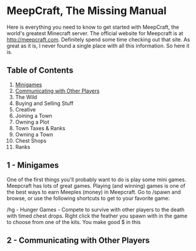 MeepCraft, The Missing Manual
==========

Here is everything you need to know to get started with MeepCraft, the world's greatest Minecraft server. The official website for Meepcraft is at http://meepcraft.com. Definitely spend some time checking out that site. As great as it is, I never found a single place with all this information. So here it is.

Table of Contents
-----------------

1. [Minigames](#minigames)
1. <a href="#communicating">Communicating with Other Players</a>
1. The Wild
1. Buying and Selling Stuff
1. Creative
1. Joining a Town
1. Owning a Plot
1. Town Taxes & Ranks
1. Owning a Town
1. Chest Shops
1. Ranks

1 - Minigames<a name="minigames"></a>
-------------

One of the first things you'll probably want to do is play some mini games. Meepcraft has lots of great games. Playing (and winning) games is one of the best ways to earn Meeples (money) in Meepcraft. Go to /spawn and browse, or use the following shortcuts to get to your favorite game:

/hg - Hunger Games - Compete to survive with other players to the death with timed chest drops. Right click the feather you spawn with in the game to choose from one of the kits. You make good $ in this 



2 - Communicating with Other Players
------------------------------------

